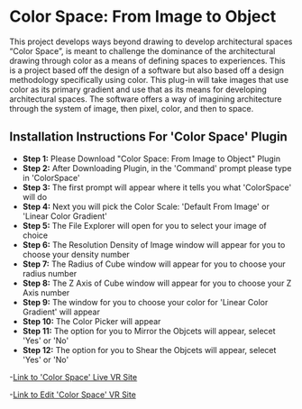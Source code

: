 # Color Space: From Image to Object

This project develops ways beyond drawing to develop architectural spaces “Color Space”, is meant to challenge the dominance of the architectural drawing through color as a means of defining spaces to experiences. This is a project based off the design of a software but also based off a design methodology specifically using color. This plug-in will take images that use color as its primary gradient and use that as its means for developing architectural spaces. The software offers a way of imagining architecture through the system of image, then pixel, color, and then to space.

## Installation Instructions For 'Color Space' Plugin

- **Step 1:** 
Please Download "Color Space: From Image to Object" Plugin
- **Step 2:** 
After Downloading Plugin, in the 'Command' prompt please type in 'ColorSpace'
-  **Step 3:** 
The first prompt will appear where it tells you what 'ColorSpace' will do
-  **Step 4:** 
Next you will pick the Color Scale: 'Default From Image' or 'Linear Color Gradient'
-  **Step 5:** 
The File Explorer will open for you to select your image of choice
-  **Step 6:** 
The Resolution Density of Image window will appear for you to choose your density number
-  **Step 7:** 
The Radius of Cube window will appear for you to choose your radius number
-  **Step 8:** 
The Z Axis of Cube window will appear for you to choose your Z Axis number
-  **Step 9:** 
The window for you to choose your color for 'Linear Color Gradient' will appear
-  **Step 10:** 
The Color Picker will appear
-  **Step 11:** 
The option for you to Mirror the Objcets will appear, selecet 'Yes' or 'No'
-  **Step 12:** 
The option for you to Shear the Objcets will appear, selecet 'Yes' or 'No'

-[Link to 'Color Space' Live VR Site](https://color-space-from-image-to-object.glitch.me/)

-[Link to Edit 'Color Space' VR Site](https://glitch.com/edit/#!/color-space-from-image-to-object?path=index.html%3A1%3A0)
